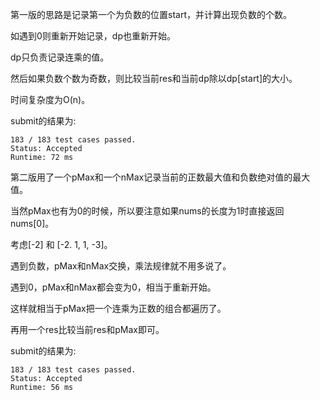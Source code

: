 第一版的思路是记录第一个为负数的位置start，并计算出现负数的个数。

如遇到0则重新开始记录，dp也重新开始。

dp只负责记录连乘的值。

然后如果负数个数为奇数，则比较当前res和当前dp除以dp[start]的大小。

时间复杂度为O(n)。

submit的结果为:
```
183 / 183 test cases passed.
Status: Accepted
Runtime: 72 ms
```

第二版用了一个pMax和一个nMax记录当前的正数最大值和负数绝对值的最大值。

当然pMax也有为0的时候，所以要注意如果nums的长度为1时直接返回nums[0]。

考虑[-2] 和 [-2. 1, 1, -3]。

遇到负数，pMax和nMax交换，乘法规律就不用多说了。

遇到0，pMax和nMax都会变为0，相当于重新开始。

这样就相当于pMax把一个连乘为正数的组合都遍历了。

再用一个res比较当前res和pMax即可。

submit的结果为:
```
183 / 183 test cases passed.
Status: Accepted
Runtime: 56 ms
```
